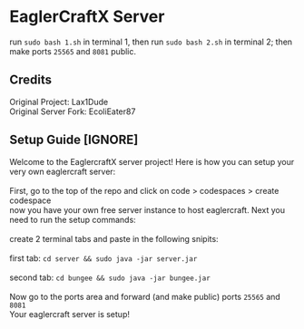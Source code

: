 # EaglerCraftX Server


run `sudo bash 1.sh` in terminal 1, then run `sudo bash 2.sh` in terminal 2; then make ports `25565` and `8081` public.


## Credits
Original Project: Lax1Dude
<br>
Original Server Fork: EcoliEater87
<br>
## Setup Guide [IGNORE]
Welcome to the EaglercraftX server project! Here is how you can setup your very own eaglercraft server:
<br>
<br>
First, go to the top of the repo and click on code > codespaces > create codespace
<br>
now you have your own free server instance to host eaglercraft. Next you need to run the setup commands:
<br>
<br>
create 2 terminal tabs and paste in the following snipits:
<br>
<br>
first tab: `cd server && sudo java -jar server.jar`
<br>
<br>
second tab: `cd bungee && sudo java -jar bungee.jar`
<br>
<br>
Now go to the ports area and forward (and make public) ports `25565` and `8081`
<br>
Your eaglercraft server is setup!
